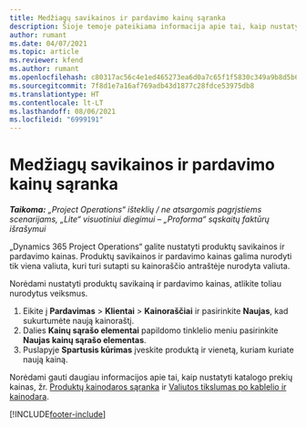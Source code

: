 ```yaml
---
title: Medžiagų savikainos ir pardavimo kainų sąranka
description: Šioje temoje pateikiama informacija apie tai, kaip nustatyti projektuose naudojamų medžiagų savikainą ir pardavimo kainas.
author: rumant
ms.date: 04/07/2021
ms.topic: article
ms.reviewer: kfend
ms.author: rumant
ms.openlocfilehash: c80317ac56c4e1ed465273ea6d0a7c65f1f5830c349a9b8d5b6f7f8d92424c7b
ms.sourcegitcommit: 7f8d1e7a16af769adb43d1877c28fdce53975db8
ms.translationtype: HT
ms.contentlocale: lt-LT
ms.lasthandoff: 08/06/2021
ms.locfileid: "6999191"
---
```

# <a name="set-up-cost-and-sales-rates-for-materials"></a>Medžiagų savikainos ir pardavimo kainų sąranka

_**Taikoma:** „Project Operations“ išteklių / ne atsargomis pagrįstiems scenarijams, „Lite“ visuotiniui diegimui – „Proforma“ sąskaitų faktūrų išrašymui_

„Dynamics 365 Project Operations“ galite nustatyti produktų savikainos ir pardavimo kainas. Produktų savikainos ir pardavimo kainas galima nurodyti tik viena valiuta, kuri turi sutapti su kainoraščio antraštėje nurodyta valiuta.

Norėdami nustatyti produktų savikainą ir pardavimo kainas, atlikite toliau nurodytus veiksmus. 

1. Eikite į **Pardavimas** > **Klientai** > **Kainoraščiai** ir pasirinkite **Naujas**, kad sukurtumėte naują kainoraštį. 
2. Dalies **Kainų sąrašo elementai** papildomo tinklelio meniu pasirinkite **Naujas kainų sąrašo elementas**. 
3. Puslapyje **Spartusis kūrimas** įveskite produktą ir vienetą, kuriam kuriate naują kainą.

Norėdami gauti daugiau informacijos apie tai, kaip nustatyti katalogo prekių kainas, žr. [Produktų kainodaros sąranka](/dynamics365/sales-enterprise/create-price-lists-price-list-items-define-pricing-products.md) ir [Valiutos tikslumas po kablelio ir kainodara](/dynamics365/sales-enterprise/decimal-precision-currency-pricing.md).

[!INCLUDE[footer-include](../includes/footer-banner.md)]
